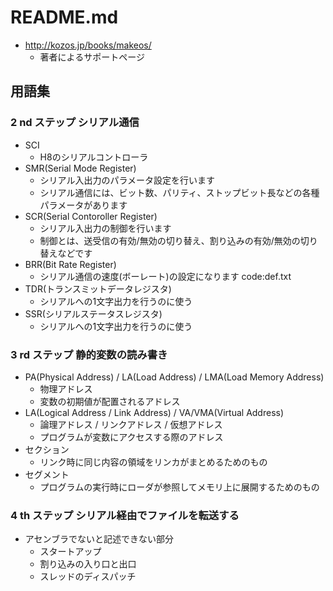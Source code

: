 # README.md

- http://kozos.jp/books/makeos/
    - 著者によるサポートページ

## 用語集

### 2 nd ステップ シリアル通信

- SCI
    - H8のシリアルコントローラ
- SMR(Serial Mode Register)
    - シリアル入出力のパラメータ設定を行います
    - シリアル通信には、ビット数、パリティ、ストップビット長などの各種パラメータがあります
- SCR(Serial Contoroller Register)
    - シリアル入出力の制御を行います
    - 制御とは、送受信の有効/無効の切り替え、割り込みの有効/無効の切り替えなどです
- BRR(Bit Rate Register)
    - シリアル通信の速度(ボーレート)の設定になります
     code:def.txt
- TDR(トランスミットデータレジスタ)
    - シリアルへの1文字出力を行うのに使う
- SSR(シリアルステータスレジスタ)
    - シリアルへの1文字出力を行うのに使う

### 3 rd ステップ 静的変数の読み書き

- PA(Physical Address) / LA(Load Address) / LMA(Load Memory Address)
    - 物理アドレス
    - 変数の初期値が配置されるアドレス
- LA(Logical Address / Link Address) / VA/VMA(Virtual Address)
    - 論理アドレス / リンクアドレス / 仮想アドレス
    - プログラムが変数にアクセスする際のアドレス
- セクション
    - リンク時に同じ内容の領域をリンカがまとめるためのもの
- セグメント
    - プログラムの実行時にローダが参照してメモリ上に展開するためのもの

### 4 th ステップ シリアル経由でファイルを転送する

- アセンブラでないと記述できない部分
    - スタートアップ
    - 割り込みの入り口と出口
    - スレッドのディスパッチ

